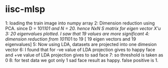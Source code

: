 # iisc-mlsp
1: loading the train image into numpy array
2: Dimension reduction using PCA. since D = 101*101 and N = 20. hence NxN S matrix for eigen vector X'u
3: 20 eigenvalues plotted. I saw that 19 values are more significant
4: dimension reduction from 101*101 to 19 [ 19 eigen vectors and 19 eigenvalues]
5: Now using LDA, datasets are projected into one dimesion vector
6: I found that for -ve value of LDA projection gives to happy face and +ve value of LDA projection gives to sad face
7: so threshold is taken as 0
8: for test data we got only 1 sad face result as happy. false positive is 1.

